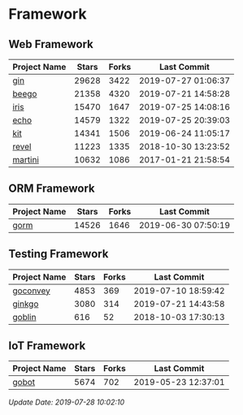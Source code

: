 # Framework

## Web Framework

| Project Name | Stars | Forks | Last Commit |
| ------------ | ----- | ----- | ----------- |
| [gin](https://github.com/gin-gonic/gin) | 29628 | 3422 | 2019-07-27 01:06:37 |
| [beego](https://github.com/astaxie/beego) | 21358 | 4320 | 2019-07-21 14:58:28 |
| [iris](https://github.com/kataras/iris) | 15470 | 1647 | 2019-07-25 14:08:16 |
| [echo](https://github.com/labstack/echo) | 14579 | 1322 | 2019-07-25 20:39:03 |
| [kit](https://github.com/go-kit/kit) | 14341 | 1506 | 2019-06-24 11:05:17 |
| [revel](https://github.com/revel/revel) | 11223 | 1335 | 2018-10-30 13:23:52 |
| [martini](https://github.com/go-martini/martini) | 10632 | 1086 | 2017-01-21 21:58:54 |

## ORM Framework

| Project Name | Stars | Forks | Last Commit |
| ------------ | ----- | ----- | ----------- |
| [gorm](https://github.com/jinzhu/gorm) | 14526 | 1646 | 2019-06-30 07:50:19 |

## Testing Framework

| Project Name | Stars | Forks | Last Commit |
| ------------ | ----- | ----- | ----------- |
| [goconvey](https://github.com/smartystreets/goconvey) | 4853 | 369 | 2019-07-10 18:59:42 |
| [ginkgo](https://github.com/onsi/ginkgo) | 3080 | 314 | 2019-07-21 14:43:58 |
| [goblin](https://github.com/franela/goblin) | 616 | 52 | 2018-10-03 17:30:13 |

## IoT Framework

| Project Name | Stars | Forks | Last Commit |
| ------------ | ----- | ----- | ----------- |
| [gobot](https://github.com/hybridgroup/gobot) | 5674 | 702 | 2019-05-23 12:37:01 |

*Update Date: 2019-07-28 10:02:10*
